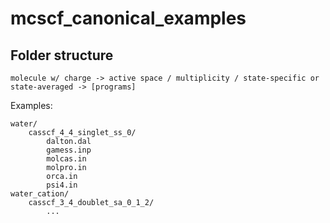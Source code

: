 # mcscf_canonical_examples

## Folder structure

`molecule w/ charge -> active space / multiplicity / state-specific or state-averaged -> [programs]`

Examples:

```
water/
    casscf_4_4_singlet_ss_0/
        dalton.dal
        gamess.inp
        molcas.in
        molpro.in
        orca.in
        psi4.in
water_cation/
    casscf_3_4_doublet_sa_0_1_2/
        ...
```
